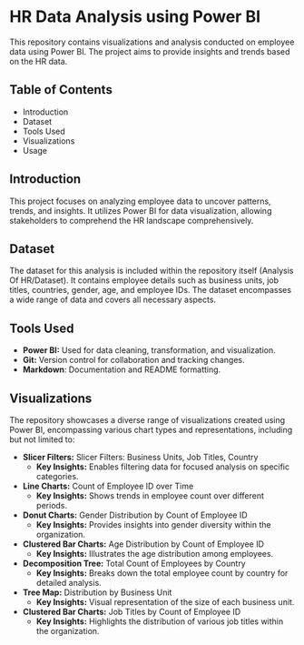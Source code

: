 # HR Data Analysis using Power BI

This repository contains visualizations and analysis conducted on employee data using Power BI. The project aims to provide insights and trends based on the HR data.

## Table of Contents

+ Introduction
+ Dataset
+ Tools Used
+ Visualizations
+ Usage

## Introduction

This project focuses on analyzing employee data to uncover patterns, trends, and insights. It utilizes Power BI for data visualization, allowing stakeholders to comprehend the HR landscape comprehensively.

## Dataset

The dataset for this analysis is included within the repository itself (Analysis Of HR/Dataset). It contains employee details such as business units, job titles, countries, gender, age, and employee IDs. The dataset encompasses a wide range of data and covers all necessary aspects.

## Tools Used

+ **Power BI:** Used for data cleaning, transformation, and visualization.
+ **Git:** Version control for collaboration and tracking changes.
+ **Markdown**: Documentation and README formatting.

## Visualizations

The repository showcases a diverse range of visualizations created using Power BI, encompassing various chart types and representations, including but not limited to:

+ **Slicer Filters:** Slicer Filters: Business Units, Job Titles, Country
    + **Key Insights:** Enables filtering data for focused analysis on specific categories.
+ **Line Charts:** Count of Employee ID over Time
    + **Key Insights:** Shows trends in employee count over different periods.
+ **Donut Charts:** Gender Distribution by Count of Employee ID
    + **Key Insights:** Provides insights into gender diversity within the organization.
+ **Clustered Bar Charts:** Age Distribution by Count of Employee ID
    + **Key Insights:** Illustrates the age distribution among employees.
+ **Decomposition Tree:** Total Count of Employees by Country
    + **Key Insights:** Breaks down the total employee count by country for detailed analysis.
+ **Tree Map:** Distribution by Business Unit
    + **Key Insights:** Visual representation of the size of each business unit.
+ **Clustered Bar Charts:** Job Titles by Count of Employee ID
    + **Key Insights:** Highlights the distribution of various job titles within the organization.

